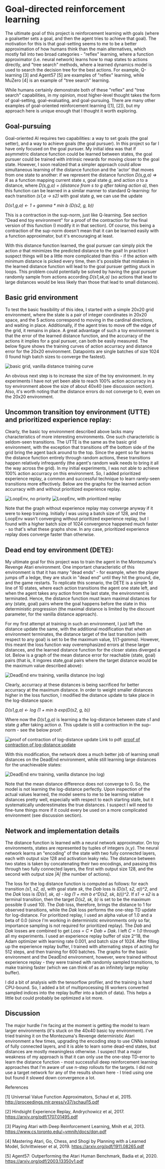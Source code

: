 


# Goal-directed reinforcement learning

The ultimate goal of this project is reinforcement learning
with goals (where a goalsetter sets a goal, and then the agent tries to achieve
that goal). The motivation for this is that goal-setting seems to me to be a better approximation
of how humans think than the main alternatives, which mostly fall into two broad categories - "reflex" 
learning, where a function approximator (i.e. neural network) learns how to map states to actions directly, 
and "tree search" methods, where a learned dynamics model is used to search the decision tree for
the best actions.  For example, Q-learning [3] and Agent57 [5] are examples of "reflex" learning, while
MuZero [4] is an example of "tree search" learning.

While humans certainly demonstrate both of these "reflex" and "tree search" capabilities, in my opinion, most higher-level
thought takes the form of goal-setting, goal-evaluating, and goal-pursuing. There are many other
examples of goal-oriented reinforcement learning ([1], [2]), but my approach here is
unique enough that I thought it worth exploring.

## Goal-pursuing

Goal-oriented AI requires two capabilities: a way to set goals (the goal setter), and a way to achieve
goals (the goal pursuer). In this project so far I have only focused on the goal pursuer. My initial
idea was that if asymmetric distance function could be learned between states, the goal pursuer could
be trained with intrinsic rewards for moving closer to the goal state. However, I soon realized that
a simpler approach could allow simultaneous learning of the distance function and the 
'actor' that moves from one state to another: if we represent the distance function
*D(s,g,a) => R*
as a function mapping current state *s*, goal state *g*, and action *a* to a distance, where 
*D(s,g,a) = (distance from s to g after taking action a)*,
then this function can be learned in a similar manner to standard Q-learning: for each transition *(s1,a -> s2)* with goal state *g*,
we can use the update

*D(s1,g,a) <- 1 + gamma * min b (D(s2, g, b))*

This is a contraction in the sup-norm, just like Q-learning. See section "Dead end toy environment" for a proof of the contraction
for the final version of this function (I modify it in that section). Of course, this being a contraction of the sup-norm
doesn't mean that it can be learned easily with a function approximator, but it's encouraging at least.


With this distance function learned, the goal pursuer can simply pick the action *a* that minimizes the predicted distance to the goal!
In practice I suspect things will be a little more complicated than this - if the action with minimum distance
is picked every time, then it's possible that mistakes in the learned distance function will lead to the goal
pursuer getting stuck in loops. This problem could potentially be solved by having the goal pursuer randomly sample
from actions according *D(s1,sk,a)* (so actions that lead to large distances would be less likely than those that lead to
small distances).

## Basic grid environment
To test the basic feasibility of this idea, I started with a simple 20x20 grid environment, where the state is
a pair of integer coordinates in 20x20 space, and the 5 actions 
correspond to moving in the cardinal directions, and waiting in place. Additionally, if the agent
tries to move off the edge of the grid, it remains in place. A great advantage of such a toy environment
is that the error of the learned distance function, and the accurracy of the actions it implies for a goal pursuer, 
can both be easily measured. The below figure shows the training curves of action accurracy and distance error 
for the 20x20 environment. Datapoints are single batches of size 1024 (I found high batch sizes to converge the fastest).

![basic grid, vanilla distance training curve](images/basic_graph.png)

An obvious next step is to increase the size of the toy environment. In my experiments I have not yet been able
to reach 100% action accurracy in a toy environment above the size of about 40x40 (see discussion section). Also,
it's worth noting that the distance errors do not converge to 0, even on the 20x20 environment.


## Uncommon transition toy environment (UTTE) and prioritized experience replay:
Clearly, the basic toy environment described above lacks many characteristics of more interesting environments.
One such characteristic is seldom-seen transitions. The UTTE is the same as the basic grid environment, with 
the exception that transitions off the bottom side of the grid bring the agent back around to the top.
Since the agent so far learns the distance function entirely through random actions, these transitions happen relatively
infrequently (the agent's random walk needs to bring it all the way across the grid). In my initial experiments,
I was not able to achieve 100% action accurracy on this environment. So, I added prioritized experience replay,
a common and successful technique to learn rarely-seen transitions more effectively. Below are the graphs
for the learned action accurracy with and without prioritized experience replay.

![LoopEnv, no priority](images/loopenv_nopriority.png)
![LoopEnv, with prioritized replay](images/loopenv_priority.png)

Note that the graph without experience replay may converge anyway if it were to keep training. Initially I was using 
a batch size of 128, and the LoopEnv wasn't converging without prioritized experience replay, but I found with a higher batch 
size of 1024 convergence happened much faster - so that's what these graphs show. In any case, prioritized experience replay
does converge faster than otherwise.


## Dead end toy environment (DETE):
My ultimate goal for this project was to train the agent in the Montezuma's Revenge Atari environment.
One important characteristic of this environment is that it has many "dead ends" - for example, when the
player jumps off a ledge, they are stuck in "dead end" until they hit the ground, die, and the game restarts.
To replicate this scenario, the DETE is a simple 1d line of 10 states, where each action transitions the
agent one state left, and when the agent takes any action from the last state, the environment is terminated. Hence,
the distance function must learn maximal distances for any (state, goal) pairs where the goal
happens before the state in this deterministic progression (the maximal distance is limited by the discount parameter,
for the vanilla distance approach).  

For my first attempt at training in such an environment, I just left the distance update the same, with
the additional modification that when an environment terminates, the distance target of the last
transition (with respect to any goal) is set to be the maximum value, *1/(1-gamma)*. However, this meant the
loss function way overemphasized errors at these larger distances, and the learned distance function
for the closer states diverged a lot. Below is a graph of the mean distance error for reachable (state, goal)
pairs (that is, it ingores state,goal pairs where the target distance would be the maximum value described above):

![DeadEnd env training, vanilla distance (no log)](images/deadend_nolog.png)

Clearly, accurracy at these distances is being sacrificed for better accurracy at the maximum distance.
In order to weight smaller distances higher in the loss function, I modified the distance update to take 
place in the log-distance space:

*D(s1,g,a) <- log (1 + min b exp(D(s2, g, b))*

Where now the *D(s1,g,a)* is learning a the log-distance between state *s1* and state *g* after taking action *a*.
This update is still a contraction in the sup-norm - see the below proof:

![proof of contraction of log-distance update](images/contraction_proof.png)
Link to pdf:
[proof of contraction of log-distance update](images/contraction_proof.pdf)


With this modification, the network does a much better job of learning small distances on the DeadEnd environment,
while still learning large distances for the unachievable states:

![DeadEnd env training, vanilla distance (no log)](images/deadend_log.png)


Note that the mean distance difference does not converge to 0. So, the model is not learning
the log-distance perfectly. Upon inspection of the actual values learned, the model seems to me
to be learning relative distances pretty well, especially with respect to each starting state,
but it systematically underestimates the true distances. I suspect I will need to fine-tune
things more if it could every be used on a more complicated environment (see discussion section).



## Network and implementation details
The distance function is learned with a neural network approximator. On toy environments, states are represented by
tuples of integers *(x,y)*. The neural network learns an "encoding" of the state with two
fully connected layers, each with output size 128 and activation leaky relu. The 
distance between two states is taken by concatenating their two encodings, and passing
this through two fully connected layers, the first with output size 128, and
the second with output size *|A|* (the number of actions).  

The loss for the log distance function is computed as follows: for each transition
*(s1, s2, a)*, with goal state *sk*, the *Dab* loss is *(D(s1, s2, a))^2*, and
the *Dak* loss is *(D(s1, sk, a) - log (1 + min b e^D(s2, sk, b)))^2*. 
If *s1 -> s2* is a terminal transition, then the target *D(s2, sk, b)* is set to be
the maximum possible (I used 10). 
The *Dab* loss,
therefore, brings the distance to 1 for observed transitions, while the *Dak* loss
performs the one-step TD update for log-distance. 
For prioritized replay, I used an alpha
value of 1.0 and a beta of 0.0 (since I'm working in deterministic environments
only so far, importance sampling is not required for prioritized replay). The 
*Dab* and *Dak* losses are combined to get *Loss = C * Dab + Dak*. I left *C = 1.0*
through all my experiments. I used an experience replay buffer of size 2^18,
the Adam optimizer with learning rate 0.001, and batch size of 1024.  After filling
up the experience replay buffer, I trained with alternating steps of acting 
for 512 steps, and then training for 600 batches. The graphs for the basic
environment and the DeadEnd environment, however, were trained without experience replay - 
they were trained with randomly sampled transitions, to make training faster (which we
can think of as an infinitely large replay buffer).

I did a bit of analysis with the tensorflow profiler, and the training is hard CPU-bound.
So, I added a bit of multiprocessing (6 workers converted sampled indices into the replay
buffer into a batch of data). This helps a little but could probably be optimized a lot more.

## Discussion
The major hurdle I'm facing at the moment is getting the model to learn larger
environments (it's stuck on the 40x40 basic toy environment). I've tried training
it on the Montezuma's Revenge deterministic Atari environment a few times, 
upgrading the encoding step to use CNNs instead of fully connected layers, and it
is able to learn some dead-end states, but distances are mostly meaningless otherwise.
I suspect that a major weakness of my approach is that it can only use the one-step 
TD-error to learn the distance function - most successfull deep reinforcement learning approaches that I'm aware of use 
n-step rollouts for the targets. I did not use a target network for any of the results shown here -
I tried using one but found it slowed down convergence a lot.





References

[1] Universal Value Function Approximators, Schaul et al, 2015.
http://proceedings.mlr.press/v37/schaul15.pdf

[2] Hindsight Experience Replay, Andrychowicz et al, 2017.
https://arxiv.org/pdf/1707.01495.pdf

[3] Playing Atari with Deep Reinforcement Learning, Mnih et al, 2013.
https://www.cs.toronto.edu/~vmnih/docs/dqn.pdf

[4] Mastering Atari, Go, Chess, and Shogi by Planning with a Learned Model, Schrittwieser et al, 2019.
https://arxiv.org/pdf/1911.08265.pdf

[5] Agent57: Outperforming the Atari Human Benchmark, Badia et al, 2020.
https://arxiv.org/pdf/2003.13350v1.pdf


